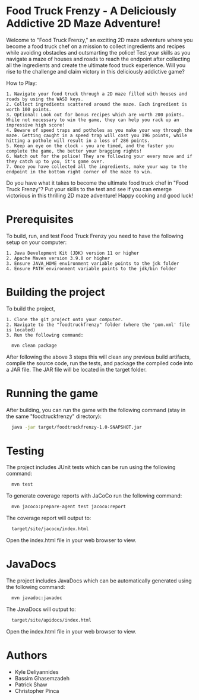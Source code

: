 # Food Truck Frenzy - A Deliciously Addictive 2D Maze Adventure!

Welcome to "Food Truck Frenzy," an exciting 2D maze adventure where you become a food truck chef on a mission to collect ingredients and recipes while avoiding obstacles and outsmarting the police! Test your skills as you navigate a maze of houses and roads to reach the endpoint after collecting all the ingredients and create the ultimate food truck experience. Will you rise to the challenge and claim victory in this deliciously addictive game?

How to Play:

    1. Navigate your food truck through a 2D maze filled with houses and roads by using the WASD keys.
    2. Collect ingredients scattered around the maze. Each ingredient is worth 100 points.
    3. Optional: Look out for bonus recipes which are worth 200 points. While not necessary to win the game, they can help you rack up an impressive high score!
    4. Beware of speed traps and potholes as you make your way through the maze. Getting caught in a speed trap will cost you 196 points, while hitting a pothole will result in a loss of 286 points.
    5. Keep an eye on the clock - you are timed, and the faster you complete the game, the better your bragging rights!
    6. Watch out for the police! They are following your every move and if they catch up to you, it's game over.
    7. Once you have collected all the ingredients, make your way to the endpoint in the bottom right corner of the maze to win.

Do you have what it takes to become the ultimate food truck chef in "Food Truck Frenzy"? Put your skills to the test and see if you can emerge victorious in this thrilling 2D maze adventure! Happy cooking and good luck!

# Prerequisites

To build, run, and test Food Truck Frenzy you need to have the following setup on your computer:

    1. Java Development Kit (JDK) version 11 or higher
    2. Apache Maven version 3.9.0 or higher
    3. Ensure JAVA_HOME environment variable points to the jdk folder
    4. Ensure PATH environment variable points to the jdk/bin folder

# Building the project

To build the project,

    1. Clone the git project onto your computer.
    2. Navigate to the "foodtruckfrenzy" folder (where the 'pom.xml' file is located)
    3. Run the following command:

```bash
  mvn clean package
```

After following the above 3 steps this will clean any previous build artifacts, compile the source code, run the tests, and package the compiled code into a JAR file. The JAR file will be located in the target folder.

# Running the game

After building, you can run the game with the following command (stay in the same "foodtruckfrenzy" directory): 

```bash
  java -jar target/foodtruckfrenzy-1.0-SNAPSHOT.jar
```

# Testing

The project includes JUnit tests which can be run using the following command:

```bash
  mvn test
```

To generate coverage reports with JaCoCo run the following command:

```bash
  mvn jacoco:prepare-agent test jacoco:report
```

The coverage report will output to:

```bash
  target/site/jacoco/index.html
```
Open the index.html file in your web browser to view.

# JavaDocs

The project includes JavaDocs which can be automatically generated using the following command:

```bash
  mvn javadoc:javadoc
```

The JavaDocs will output to:

```bash
  target/site/apidocs/index.html
```
Open the index.html file in your web browser to view.

# Authors
 - Kyle Deliyannides
 - Bassim Ghasemzadeh
 - Patrick Shaw
 - Christopher Pinca

